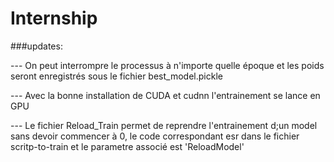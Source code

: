 # Internship

###updates:

--- On peut interrompre le processus à n'importe quelle époque et les poids seront enregistrés sous le fichier best_model.pickle  


--- Avec la bonne installation de CUDA et cudnn l'entrainement se lance en GPU


--- Le fichier Reload_Train permet de reprendre l'entrainement d;un model sans devoir commencer à 0, le code correspondant esr dans le fichier scritp-to-train et le parametre associé est 'ReloadModel'